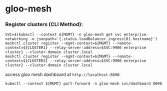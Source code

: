 # gloo-mesh

### Register clusters (CLI Method):
```
SVC=$(kubectl --context ${MGMT} -n gloo-mesh get svc enterprise-networking -o jsonpath='{.status.loadBalancer.ingress[0].hostname}')
meshctl cluster register --mgmt-context=${MGMT} --remote-context=${CLUSTER1} --relay-server-address=$SVC:9900 enterprise cluster1 --cluster-domain cluster.local
meshctl cluster register --mgmt-context=${MGMT} --remote-context=${CLUSTER2} --relay-server-address=$SVC:9900 enterprise cluster2 --cluster-domain cluster.local
```

access gloo mesh dashboard at `http://localhost:8090`:
```
kubectl --context ${MGMT} port-forward -n gloo-mesh svc/dashboard 8090
```